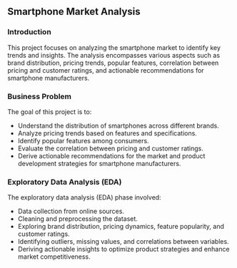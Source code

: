 ## Smartphone Market Analysis
### Introduction
This project focuses on analyzing the smartphone market to identify key trends and insights. The analysis encompasses various aspects such as brand distribution, pricing trends, popular features, correlation between pricing and customer ratings, and actionable recommendations for smartphone manufacturers.

### Business Problem
The goal of this project is to:
- Understand the distribution of smartphones across different brands.
- Analyze pricing trends based on features and specifications.
- Identify popular features among consumers.
- Evaluate the correlation between pricing and customer ratings.
- Derive actionable recommendations for the market and product development strategies for smartphone manufacturers.

### Exploratory Data Analysis (EDA)
The exploratory data analysis (EDA) phase involved:
- Data collection from online sources.
- Cleaning and preprocessing the dataset.
- Exploring brand distribution, pricing dynamics, feature popularity, and customer ratings.
- Identifying outliers, missing values, and correlations between variables.
- Deriving actionable insights to optimize product strategies and enhance market competitiveness.
